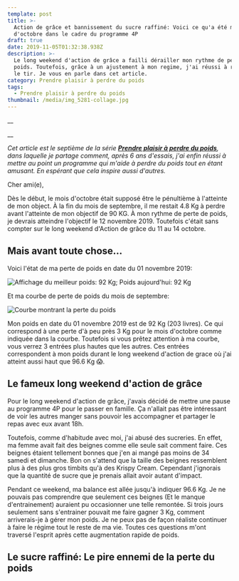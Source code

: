 ```yaml
---
template: post
title: >-
  Action de grâce et bannissement du sucre raffiné: Voici ce qu'a été mon mois
  d'octobre dans le cadre du programme 4P
draft: true
date: 2019-11-05T01:32:38.938Z
description: >-
  Le long weekend d'action de grâce a failli dérailler mon rythme de perte de
  poids. Toutefois, grâce à un ajustement à mon regime, j'ai réussi à redresser
  le tir. Je vous en parle dans cet article.
category: Prendre plaisir à perdre du poids
tags:
  - Prendre plaisir à perdre du poids
thumbnail: /media/img_5281-collage.jpg
---
```

__

__

_Cet article est le septième de la série [**Prendre plaisir à perdre du poids**](https://www.didia.me/category/prendre-plaisir-a-perdre-du-poids/), dans laquelle je partage comment, après 6 ans d'essais, j'ai enfin réussi à mettre au point un programme qui m'aide à perdre du poids tout en étant amusant. En espérant que cela inspire aussi d'autres._

Cher ami(e),

Dès le début, le mois d'octobre était supposé être le pénultième à l'atteinte de mon object. À la fin du mois de septembre, il me restait 4.8 Kg à perdre avant l'atteinte de mon objectif de 90 KG. À mon rythme de perte de poids, je devrais atteindre l'objectif le 12 novembre 2019. Toutefois c'était sans compter sur le long weekend d'Action de grâce du 11 au 14 octobre.

## Mais avant toute chose…

Voici l'état de ma perte de poids en date du 01 novembre 2019:

![Affichage du meilleur poids: 92 Kg; Poids aujourd'hui: 92 Kg](/media/img_5425-collage.jpg "Etat de la perte du poids en date du 01 novembre 2019")

Et ma courbe de perte de poids du mois de septembre:

![Courbe montrant la perte du poids](/media/img_5427.png "Courbe de perte du poids du mois d'octobre 2019")

Mon poids en date du 01 novembre 2019 est de 92 Kg (203 livres).  Ce qui correspond à une perte d'à peu près 3 Kg pour le mois d'octobre comme indiquée dans la courbe. Toutefois si vous prêtez attention à ma courbe, vous verrez 3 entrées plus hautes que les autres. Ces entrées correspondent à mon poids durant le long weekend d'action de grace où j'ai atteint aussi haut que 96.6 Kg 😱.

## Le fameux long weekend d'action de grâce

Pour le long weekend d'action de grâce, j'avais décidé de mettre une pause au programme 4P pour le passer en famille. Ça n'allait pas être intéressant de voir les autres manger sans pouvoir les accompagner et partager le repas avec eux avant 18h.

Toutefois, comme d'habitude avec moi, j'ai abusé des sucreries. En effet, ma femme avait fait des beignes comme elle seule sait comment faire. Ces beignes étaient tellement bonnes que j'en ai mangé pas moins de 34 samedi et dimanche. Bon on s'attend que la taille des beignes ressemblent plus à des plus gros timbits qu'à des Krispy Cream. Cependant j'ignorais que la quantité de sucre que je prenais allait avoir autant d'impact.

Pendant ce weekend, ma balance est allée jusqu'à indiquer 96.6 Kg. Je ne pouvais pas comprendre que seulement ces beignes (Et le manque d'entrainement) auraient pu occasionner une telle remontée. Si trois jours seulement sans s'entrainer pouvait me faire gagner 3 Kg, comment arriverais-je à gérer mon poids. Je ne peux pas de façon réaliste continuer à faire le régime tout le reste de ma vie. Toutes ces questions m'ont traversé l'esprit après cette augmentation rapide de poids.

## Le sucre raffiné: Le pire ennemi de la perte du poids
